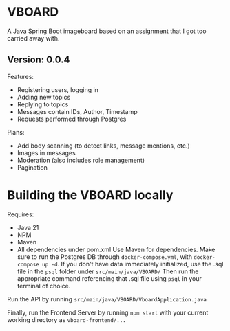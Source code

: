 # VBOARD
A Java Spring Boot imageboard based on an assignment that I got too carried away with.

## Version: 0.0.4
Features:

- Registering users, logging in
- Adding new topics
- Replying to topics
- Messages contain IDs, Author, Timestamp
- Requests performed through Postgres

Plans:

- Add body scanning (to detect links, message mentions, etc.)
- Images in messages
- Moderation (also includes role management)
- Pagination

# Building the VBOARD locally
Requires:
- Java 21
- NPM
- Maven
- All dependencies under pom.xml
Use Maven for dependencies.
Make sure to run the Postgres DB through `docker-compose.yml`, with `docker-compose up -d`.
If you don't have data immediately initialized, use the .sql file in the `psql` folder under `src/main/java/VBOARD/`
Then run the appropriate command referencing that .sql file using `psql` in your terminal of choice.

Run the API by running `src/main/java/VBOARD/VboardApplication.java`

Finally, run the Frontend Server by running `npm start` with your current working directory as `vboard-frontend/...`
